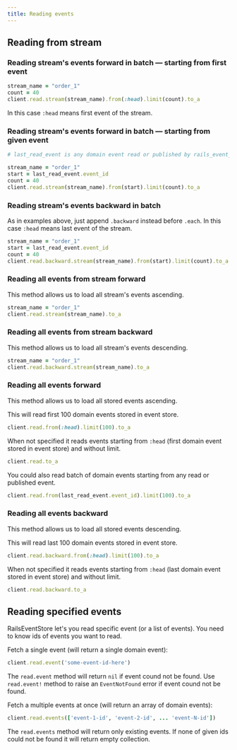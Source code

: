 ```yaml
---
title: Reading events
---
```


## Reading from stream

### Reading stream's events forward in batch — starting from first event

```ruby
stream_name = "order_1"
count = 40
client.read.stream(stream_name).from(:head).limit(count).to_a
```

In this case `:head` means first event of the stream.

### Reading stream's events forward in batch — starting from given event

```ruby
# last_read_event is any domain event read or published by rails_event_store

stream_name = "order_1"
start = last_read_event.event_id
count = 40
client.read.stream(stream_name).from(start).limit(count).to_a
```

### Reading stream's events backward in batch

As in examples above, just append `.backward` instead before `.each`.
In this case `:head` means last event of the stream.

```ruby
stream_name = "order_1"
start = last_read_event.event_id
count = 40
client.read.backward.stream(stream_name).from(start).limit(count).to_a
```

### Reading all events from stream forward

This method allows us to load all stream's events ascending.

```ruby
stream_name = "order_1"
client.read.stream(stream_name).to_a
```

### Reading all events from stream backward

This method allows us to load all stream's events descending.

```ruby
stream_name = "order_1"
client.read.backward.stream(stream_name).to_a
```

### Reading all events forward

This method allows us to load all stored events ascending.

This will read first 100 domain events stored in event store.

```ruby
client.read.from(:head).limit(100).to_a
```

When not specified it reads events starting from `:head` (first domain event
stored in event store) and without limit.

```ruby
client.read.to_a
```

You could also read batch of domain events starting from any read or published event.

```ruby
client.read.from(last_read_event.event_id).limit(100).to_a
```

### Reading all events backward

This method allows us to load all stored events descending.

This will read last 100 domain events stored in event store.

```ruby
client.read.backward.from(:head).limit(100).to_a
```

When not specified it reads events starting from `:head` (last domain event
stored in event store) and without limit.

```ruby
client.read.backward.to_a
```


## Reading specified events

RailsEventStore let's you read specific event (or a list of events).
You need to know ids of events you want to read.

Fetch a single event (will return a single domain event):

```ruby
client.read.event('some-event-id-here')
```

The `read.event` method will return `nil` if event cound not be found.
Use `read.event!` method to raise an `EventNotFound` error if event cound not be found.


Fetch a multiple events at once (will return an array of domain events):

```ruby
client.read.events(['event-1-id', 'event-2-id', ... 'event-N-id'])
```

The `read.events` method will return only existing events. If none of given ids
could not be found it will return empty collection.
